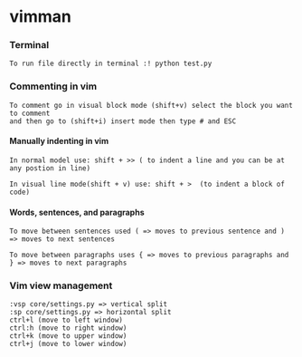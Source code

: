 # vimman

### Terminal
    To run file directly in terminal :! python test.py 

### Commenting in vim
    To comment go in visual block mode (shift+v) select the block you want to comment
    and then go to (shift+i) insert mode then type # and ESC

#### Manually indenting in vim

    In normal model use: shift + >> ( to indent a line and you can be at any postion in line)
    
    In visual line mode(shift + v) use: shift + >  (to indent a block of code)
    

#### Words, sentences, and paragraphs
    
    To move between sentences used ( => moves to previous sentence and ) => moves to next sentences
    
    To move between paragraphs uses { => moves to previous paragraphs and } => moves to next paragraphs



### Vim view management
    :vsp core/settings.py => vertical split
    :sp core/settings.py => horizontal split
    ctrl+l (move to left window)
    ctrl:h (move to right window)
    ctrl+k (move to upper window)
    ctrl+j (move to lower window)
